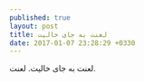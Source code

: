 ```yaml
---
published: true
layout: post
title: لعنت به جای خالیت
date: 2017-01-07 23:28:29 +0330
---
```

لعنت به جای خالیت. لعنت.
